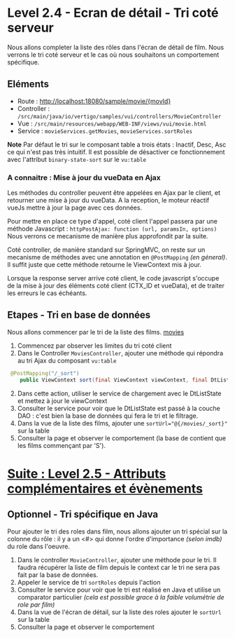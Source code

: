 # Level 2.4 - Ecran de détail - Tri coté serveur 

Nous allons completer la liste des rôles dans l'écran de détail de film.
Nous verrons le tri coté serveur et le cas où nous souhaitons un comportement spécifique.

## Eléments

- Route : [http://localhost:18080/sample/movie/{movId}](http://localhost:18080/sample/movie/3678598)
- Controller : `/src/main/java/io/vertigo/samples/vui/controllers/MovieController`
- Vue : `/src/main/resources/webapp/WEB-INF/views/vui/movie.html`
- Service : `movieServices.getMovies`, `movieServices.sortRoles`

**Note** Par défaut le tri sur le composant table a trois états : Inactif, Desc, Asc ce qui n'est pas très intuitif. Il est possible de désactiver ce fonctionnement avec l'attribut `binary-state-sort` sur le `vu:table`

### A connaitre : Mise à jour du vueData en Ajax

Les méthodes du controller peuvent être appelées en Ajax par le client, et retourner une mise à jour du vueData.
A la reception, le moteur réactif vueJs mettre à jour la page avec ces données.

Pour mettre en place ce type d'appel, coté client l'appel passera par une méthode Javascript : `httpPostAjax: function (url, paramsIn, options)`
Nous verrons ce mecanisme de manière plus approfondit par la suite.

Coté controller, de manière standard sur SpringMVC, on reste sur un mecanisme de méthodes avec une annotation en `@PostMapping` *(en géneral)*.
Il suffit juste que cette méthode retourne le ViewContext mis à jour.

Lorsque la response server arrive coté client, le code javascript s'occupe de la mise à jour des éléments coté client (CTX_ID et vueData), et de traiter les erreurs le cas échéants.

## Etapes - Tri en base de données

Nous allons commencer par le tri de la liste des films. [movies](http://localhost:18080/sample/movies/)
1. Commencez par observer les limites du tri coté client
2. Dans le Controller `MoviesController`, ajouter une méthode qui répondra au tri Ajax du composant `vu:table`
```Java
 @PostMapping("/_sort")
	public ViewContext sort(final ViewContext viewContext, final DtListState dtListState) {
```
2. Dans cette action, utiliser le service de chargement avec le DtListState et mettez à jour le viewContext
3. Consulter le service pour voir que le DtListState est passé à la couche DAO : c'est bien la base de données qui fera le tri et le filtrage.
4. Dans la vue de la liste des films, ajouter une `sortUrl="@{/movies/_sort}"` sur la table
5. Consulter la page et observer le comportement (la base de contient que les films commençant par 'S').

# [Suite : Level 2.5 - Attributs complémentaires et évènements](./Level2.5.md)

## Optionnel - Tri spécifique en Java

Pour ajouter le tri des roles dans film, nous allons ajouter un tri spécial sur la colonne du rôle : il y a un <#> qui donne l'ordre d'importance *(selon imdb)* du role dans l'oeuvre.
1. Dans le controller `MovieController`, ajouter une méthode pour le tri. Il faudra récupérer la liste de film depuis le context car le tri ne sera pas fait par la base de données.
2. Appeler le service de tri `sortRoles` depuis l'action
3. Consulter le service pour voir que le tri est réalisé en Java et utilise un comparator particulier *(cela est possible grace à la faible volumétrie de role par film)*
4. Dans la vue de l'écran de détail, sur la liste des roles ajouter le `sortUrl` sur la table
5. Consulter la page et observer le comportement

